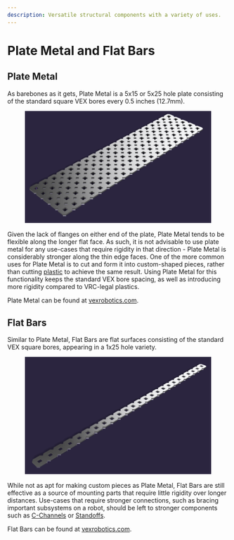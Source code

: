 ```yaml
---
description: Versatile structural components with a variety of uses.
---
```


# Plate Metal and Flat Bars

## Plate Metal

As barebones as it gets, Plate Metal is a 5x15 or 5x25 hole plate consisting of the standard square VEX bores every 0.5 inches (12.7mm).&#x20;

<figure><img src="../../../.gitbook/assets/image (82).png" alt=""><figcaption></figcaption></figure>

Given the lack of flanges on either end of the plate, Plate Metal tends to be flexible along the longer flat face. As such, it is not advisable to use plate metal for any use-cases that require rigidity in that direction - Plate Metal is considerably stronger along the thin edge faces. One of the more common uses for Plate Metal is to cut and form it into custom-shaped pieces, rather than cutting [plastic](../../robot-decorations/custom-plastic.md) to achieve the same result. Using Plate Metal for this functionality keeps the standard VEX bore spacing, as well as introducing more rigidity compared to VRC-legal plastics.

Plate Metal can be found at [vexrobotics.com](https://www.vexrobotics.com/plates.html).

## Flat Bars

Similar to Plate Metal, Flat Bars are flat surfaces consisting of the standard VEX square bores, appearing in a 1x25 hole variety.

<figure><img src="../../../.gitbook/assets/image (12).png" alt=""><figcaption></figcaption></figure>

While not as apt for making custom pieces as Plate Metal, Flat Bars are still effective as a source of mounting parts that require little rigidity over longer distances. Use-cases that require stronger connections, such as bracing important subsystems on a robot, should be left to stronger components such as [C-Channels](c-channels-and-angles.md) or [Standoffs](fasteners.md).

Flat Bars can be found at [vexrobotics.com](https://www.vexrobotics.com/aluminum-kits.html).&#x20;
